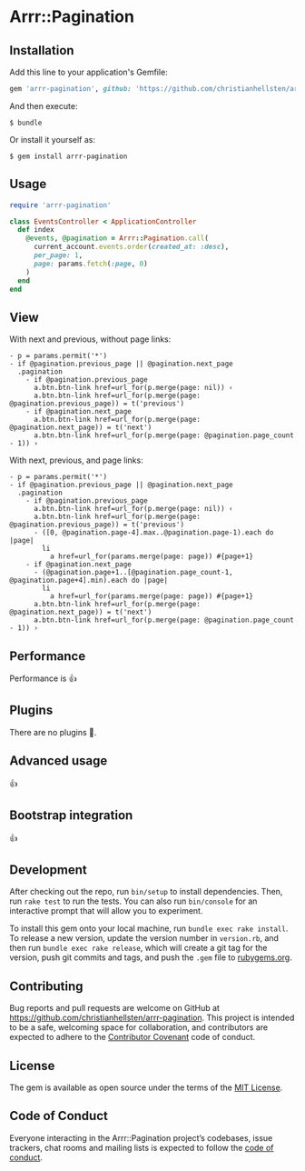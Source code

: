 # Arrr::Pagination

## Installation

Add this line to your application's Gemfile:

```ruby
gem 'arrr-pagination', github: 'https://github.com/christianhellsten/arrr-pagination.git'
```

And then execute:

    $ bundle

Or install it yourself as:

    $ gem install arrr-pagination

## Usage

```ruby
require 'arrr-pagination'

class EventsController < ApplicationController
  def index
    @events, @pagination = Arrr::Pagination.call(
      current_account.events.order(created_at: :desc),
      per_page: 1,
      page: params.fetch(:page, 0)
    )
  end
end
```

## View

With next and previous, without page links:

```slim
- p = params.permit('*')
- if @pagination.previous_page || @pagination.next_page
  .pagination
    - if @pagination.previous_page
      a.btn.btn-link href=url_for(p.merge(page: nil)) ‹
      a.btn.btn-link href=url_for(p.merge(page: @pagination.previous_page)) = t('previous')
    - if @pagination.next_page
      a.btn.btn-link href=url_for(p.merge(page: @pagination.next_page)) = t('next')
      a.btn.btn-link href=url_for(p.merge(page: @pagination.page_count - 1)) ›
```

With next, previous, and page links:

```slim
- p = params.permit('*')
- if @pagination.previous_page || @pagination.next_page
  .pagination
    - if @pagination.previous_page
      a.btn.btn-link href=url_for(p.merge(page: nil)) ‹
      a.btn.btn-link href=url_for(p.merge(page: @pagination.previous_page)) = t('previous')
      - ([0, @pagination.page-4].max..@pagination.page-1).each do |page|
        li
          a href=url_for(params.merge(page: page)) #{page+1}
    - if @pagination.next_page
      - (@pagination.page+1..[@pagination.page_count-1, @pagination.page+4].min).each do |page|
        li
          a href=url_for(params.merge(page: page)) #{page+1}
      a.btn.btn-link href=url_for(p.merge(page: @pagination.next_page)) = t('next')
      a.btn.btn-link href=url_for(p.merge(page: @pagination.page_count - 1)) ›
```


## Performance

Performance is :thumbsup:

## Plugins

There are no plugins :electric_plug:.

## Advanced usage

:thumbsup:

## Bootstrap integration

:thumbsup:

## Development

After checking out the repo, run `bin/setup` to install dependencies. Then, run `rake test` to run the tests. You can also run `bin/console` for an interactive prompt that will allow you to experiment.

To install this gem onto your local machine, run `bundle exec rake install`. To release a new version, update the version number in `version.rb`, and then run `bundle exec rake release`, which will create a git tag for the version, push git commits and tags, and push the `.gem` file to [rubygems.org](https://rubygems.org).

## Contributing

Bug reports and pull requests are welcome on GitHub at https://github.com/christianhellsten/arrr-pagination. This project is intended to be a safe, welcoming space for collaboration, and contributors are expected to adhere to the [Contributor Covenant](http://contributor-covenant.org) code of conduct.

## License

The gem is available as open source under the terms of the [MIT License](https://opensource.org/licenses/MIT).

## Code of Conduct

Everyone interacting in the Arrr::Pagination project’s codebases, issue trackers, chat rooms and mailing lists is expected to follow the [code of conduct](https://github.com/christianhellsten/arrr-pagination/blob/master/CODE_OF_CONDUCT.md).
